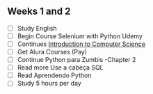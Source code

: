 ## Weeks 1 and 2


- [ ] Study English
- [ ] Begin Course Selenium with Python Udemy 
- [ ] Continues [Introduction to Computer Science](https://courses.edx.org/courses/course-v1:HarvardX+CS50+X/courseware/8bf52741d6334266abde56dab94f69af/d56caec9e90c448c87878e5f8ec44d62/)
- [ ] Get Alura Courses (Pay)
- [ ] Continue Python para Zumbis -Chapter 2 
- [ ] Read more Use a cabeça SQL
- [ ] Read Aprendendo Python
- [ ] Study 5 hours per day